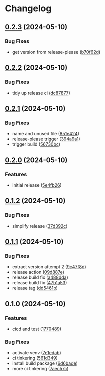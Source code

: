 # Changelog

## [0.2.3](https://github.com/torbjomg/generic-python-template/compare/v0.2.2...v0.2.3) (2024-05-10)


### Bug Fixes

* get version from release-please ([b70f62d](https://github.com/torbjomg/generic-python-template/commit/b70f62d224b2912e46668d9cc91096595b2e8f6e))

## [0.2.2](https://github.com/torbjomg/generic-python-template/compare/v0.2.1...v0.2.2) (2024-05-10)


### Bug Fixes

* tidy up release ci ([dc87877](https://github.com/torbjomg/generic-python-template/commit/dc8787739ef2fd11d3ee6af19ba443e96cc4e856))

## [0.2.1](https://github.com/torbjomg/generic-python-template/compare/v0.2.0...v0.2.1) (2024-05-10)


### Bug Fixes

* name and unused file ([851e424](https://github.com/torbjomg/generic-python-template/commit/851e4241b13e0ce3566075a7d2bbb248cff458f4))
* release-please trigger ([394a9a1](https://github.com/torbjomg/generic-python-template/commit/394a9a10c2fa3ecfc909d5d5ce9de86404cc349e))
* trigger build ([56730bc](https://github.com/torbjomg/generic-python-template/commit/56730bc6d8f0e4a222666b29f32210ca22ddc26e))

## [0.2.0](https://github.com/torbjomg/generic-python-template/compare/v0.1.2...v0.2.0) (2024-05-10)


### Features

* initial release ([5e4fb26](https://github.com/torbjomg/generic-python-template/commit/5e4fb26ad45fd914b8d1aedde753c2f1edaf39a9))

## [0.1.2](https://github.com/torbjomg/generic-python-template/compare/v0.1.1...v0.1.2) (2024-05-10)


### Bug Fixes

* simplify release ([37d392c](https://github.com/torbjomg/generic-python-template/commit/37d392cd1a8a77918d3d4fc620bc3a4504c89ac8))

## [0.1.1](https://github.com/torbjomg/generic-python-template/compare/v0.1.0...v0.1.1) (2024-05-10)


### Bug Fixes

* extract version attempt 2 ([9c47f8d](https://github.com/torbjomg/generic-python-template/commit/9c47f8d729d9d715d7aa4b443d5ca45c1cb4225f))
* release action ([09d887e](https://github.com/torbjomg/generic-python-template/commit/09d887e679a214096096b444c4f15f46c04c400a))
* release build fix ([a488dda](https://github.com/torbjomg/generic-python-template/commit/a488dda4470377349d043340c4d038c25e6bca4f))
* release build fix ([47b1a53](https://github.com/torbjomg/generic-python-template/commit/47b1a532550506bddce12ab79cc506fec670244b))
* release tag ([dd5461b](https://github.com/torbjomg/generic-python-template/commit/dd5461b282f8d51188b73fe6828811aef8578e29))

## 0.1.0 (2024-05-10)


### Features

* cicd and test ([1770489](https://github.com/torbjomg/generic-python-template/commit/17704898914351218876d7b3cae0788713476edb))


### Bug Fixes

* activate venv ([7e1edab](https://github.com/torbjomg/generic-python-template/commit/7e1edab71c8a57a9e418b44f56b0e245d1376d13))
* ci tinkering ([561d349](https://github.com/torbjomg/generic-python-template/commit/561d34973b34bec1a4562353b353e2dde8c08de6))
* install build package ([6d6bade](https://github.com/torbjomg/generic-python-template/commit/6d6bade84f8f636f9dc7bfbdd530cc1bec4f501a))
* more ci tinkering ([7aec57c](https://github.com/torbjomg/generic-python-template/commit/7aec57c71ca37e736af0a008dbabf43e06354901))
